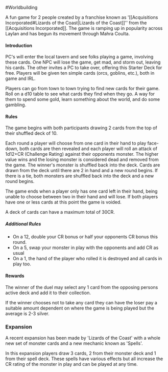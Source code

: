 #Worldbuilding 

A fun game for 2 people created by a franchise known as '[[Acquisitions Incorporated#Lizards of the Coast|Lizards of the Coast]]'' from the [[Acquisitions Incorporated]]. The game is ramping up in popularity across Laylan and has begun its movement through Mahra Coulta.

#### Introduction
PC's will enter the local tavern and see folks playing a game, involving these cards. One NPC will lose the game, get mad, and storm out, leaving his cards. The other invites a PC to take over, offering this Starter Deck for free. Players will be given ten simple cards (orcs, goblins, etc.), both in game and IRL. 

Players can go from town to town trying to find new cards for their game. Roll on a d10 table to see what cards they find when they go. A way for them to spend some gold, learn something about the world, and do some gambling.

#### Rules
The game begins with both participants drawing 2 cards from the top of their shuffled deck of 10. 

Each round a player will choose from one card in their hand to play face-down, both cards are then revealed and each player will roll an attack of 1d12+CR (Challenge Rating) against their opponents monster. The higher value wins and the losing monster is considered dead and removed from the game. The winner's monster is shuffled back into the deck. Cards are drawn from the deck until there are 2 in hand and a new round begins. 
If there is a tie, both monsters are shuffled back into the deck and a new round begins.

The game ends when a player only has one card left in their hand, being unable to choose between two in their hand and will lose. If both players have one or less cards at this point the game is voided.

A deck of cards can have a maximum total of 30CR.

##### Additional Rules
- On a 12, double your CR bonus or half your opponents CR bonus this round.
- On a 5, swap your monster in play with the opponents and add CR as usual
- On a 1, the hand of the player who rolled it is destroyed and all cards in play too.

#### Rewards
The winner of the duel may select any 1 card from the opposing persons active deck and add it to their collection.

If the winner chooses not to take any card they can have the loser pay a suitable amount dependent on where the game is being played but the average is 2-3 silver.

### Expansion
A recent expansion has been made by 'Lizards of the Coast' with a whole new set of monster cards and a new mechanic known as 'Spells'.

In this expansion players draw 3 cards, 2 from their monster deck and 1 from their spell deck. These spells have various effects but all increase the CR rating of the monster in play and can be played at any time.
